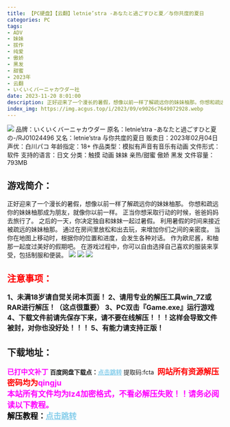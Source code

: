 ```yaml
---
title: 【PC硬盘】【云翻】letnie’stra -あなたと過ごすひと夏／与你共度的夏日
categories: PC
tags:
- ADV
- 妹妹
- 拔作
- 纯爱
- 傲娇
- 黑发
- 甜蜜
- 2023年
- 云翻
- いくいくバーニャカウダー社
date: 2023-11-20 8:01:00
description: 正好迎来了一个漫长的暑假，想像以前一样了解疏远你的妹妹柚那。你想和疏远你的妹妹柚那成为朋友，就像你以前一样。正当你想采取行动的时候，爸爸妈妈去旅行了。之后的一天，你决定独自和妹妹一起过暑假。利用暑假的时间来接近被疏远的妹妹柚那。通过在房间里放松和出去玩，来增加你们之间的亲密度。
index_img: https://img.acgus.top/i/2023/09/e9026c7649072928.webp
---
```

![](https://img.acgus.top/i/2023/09/e9026c7649072928.webp)
品牌：いくいくバーニャカウダー
原名：letnie’stra -あなたと過ごすひと夏の-/RJ01024496
又名：letnie’stra 与你共度的夏日
贩卖日：2023年02月04日
声优：白川パコ
年龄指定：18+
作品类型：模拟有声音有音乐有动画
文件形式：软件
支持的语言：日文
分类：触摸 动画 妹妹 亲热/甜蜜 傲娇 黑发 
文件容量：793MB

## 游戏简介：
正好迎来了一个漫长的暑假，想像以前一样了解疏远你的妹妹柚那。
你想和疏远你的妹妹柚那成为朋友，就像你以前一样。
正当你想采取行动的时候，爸爸妈妈去旅行了。
之后的一天，你决定独自和妹妹一起过暑假。
利用暑假的时间来接近被疏远的妹妹柚那。
通过在房间里放松和出去玩，来增加你们之间的亲密度。
当你在地图上移动时，根据你的位置和进度，会发生各种对话。
作为欧尼酱，和柚那一起度过美好的假期吧。
在游戏过程中，你可以自由选择自己喜欢的服装来享受，包括制服和便装。
![](https://img.acgus.top/i/2023/09/d611880fae072936.webp)
![](https://img.acgus.top/i/2023/09/e1c3edae64072933.webp)
![](https://img.acgus.top/i/2023/09/4be0f83e3c072930.webp)






## <font color=#FF0000 >注意事项：</font>
<font size=3><b>1、未满18岁请自觉关闭本页面！
2、请用专业的解压工具win_7Z或RAR进行解压！（这点很重要）
3、PC双击『Game.exe』运行游戏
4、下载文件前请先保存下来，请不要在线解压！！！这样会导致文件被封，对你也没好处！！！
5、有能力请支持正版！</b></font>

## 下载地址：
<font color=#FF00FF size=3><b>已打中文补丁</b></font>
<b>百度网盘下载点：</b><a href="https://pan.baidu.com/s/1V-mjrDemg-5yaQ9mln8fZA?pwd=fcta" style="color: #87CEEB;"><b>点击跳转</b></a> 提取码:fcta
<a style="padding: 0" href="https://post.qingju.org/AD/"><img style="max-width:100%" src="https://img.acgus.top/i/2024/07/478f689b8021d8d499ab43d21acf137a.gif" alt=""></a>
<b><font color=#FF0000 size=4>网站所有资源解压密码均为</b></font><b><font color=#FF00FF size=4>qingju</font><font color=#FF0000 ></font></b><br><b><font color=#FF00FF size=4>本站所有文件均为lz4加密格式，不看必解压失败！！请务必阅读以下教程。</b></font><br><b><font color=#000 size=4>解压教程：</b><a href="https://post.qingju.org/tutorial/000/" style="color: #87CEEB;"><b>点击跳转</b></a>
